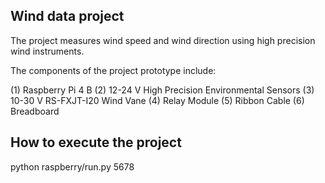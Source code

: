 ## Wind data project

The project measures wind speed and wind direction using high precision wind instruments. 

The components of the project prototype include:

(1) Raspberry Pi 4 B
(2) 12-24 V High Precision Environmental Sensors
(3) 10-30 V RS-FXJT-I20 Wind Vane
(4) Relay Module
(5) Ribbon Cable
(6) Breadboard

## How to execute the project

python raspberry/run.py 5678
